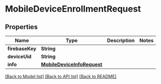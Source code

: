 # MobileDeviceEnrollmentRequest

## Properties
Name | Type | Description | Notes
------------ | ------------- | ------------- | -------------
**firebaseKey** | **String** |  | 
**deviceUid** | **String** |  | 
**info** | [**MobileDeviceInfoRequest**](MobileDeviceInfoRequest.md) |  | 

[[Back to Model list]](../README.md#documentation-for-models) [[Back to API list]](../README.md#documentation-for-api-endpoints) [[Back to README]](../README.md)


